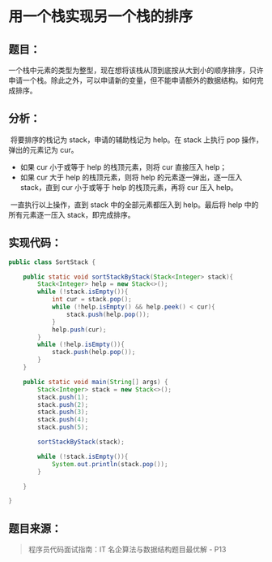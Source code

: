 # 用一个栈实现另一个栈的排序

## 题目：

​	一个栈中元素的类型为整型，现在想将该栈从顶到底按从大到小的顺序排序，只许申请一个栈。除此之外，可以申请新的变量，但不能申请额外的数据结构。如何完成排序。

## 分析：

​	将要排序的栈记为 stack，申请的辅助栈记为 help。在 stack 上执行 pop 操作，弹出的元素记为 cur。

* 如果 cur 小于或等于 help 的栈顶元素，则将 cur 直接压入 help；
* 如果 cur 大于 help 的栈顶元素，则将 help 的元素逐一弹出，逐一压入 stack，直到 cur 小于或等于 help 的栈顶元素，再将 cur 压入 help。

​    一直执行以上操作，直到 stack 中的全部元素都压入到 help。最后将 help 中的所有元素逐一压入 stack，即完成排序。

## 实现代码：

```java
public class SortStack {

    public static void sortStackByStack(Stack<Integer> stack){
        Stack<Integer> help = new Stack<>();
        while (!stack.isEmpty()){
            int cur = stack.pop();
            while (!help.isEmpty() && help.peek() < cur){
                stack.push(help.pop());
            }
            help.push(cur);
        }
        while (!help.isEmpty()){
            stack.push(help.pop());
        }
    }

    public static void main(String[] args) {
        Stack<Integer> stack = new Stack<>();
        stack.push(1);
        stack.push(2);
        stack.push(3);
        stack.push(4);
        stack.push(5);

        sortStackByStack(stack);

        while (!stack.isEmpty()){
            System.out.println(stack.pop());
        }

    }

}
```

## 题目来源：

> 程序员代码面试指南：IT 名企算法与数据结构题目最优解 - P13